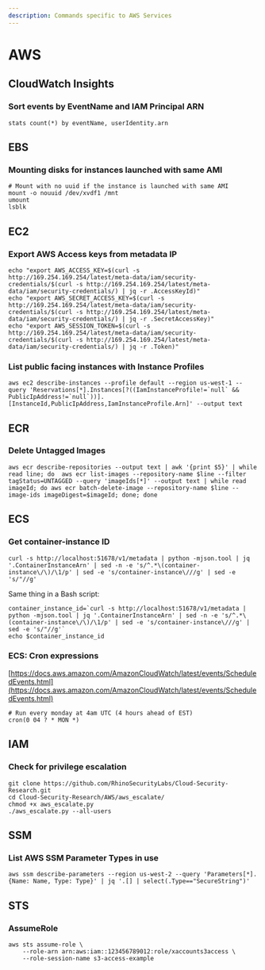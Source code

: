 ```yaml
---
description: Commands specific to AWS Services
---
```


# AWS

## CloudWatch Insights

### Sort events by EventName and IAM Principal ARN

```text
stats count(*) by eventName, userIdentity.arn
```

## EBS 

### Mounting disks for instances launched with same AMI

```text
# Mount with no uuid if the instance is launched with same AMI
mount -o nouuid /dev/xvdf1 /mnt
umount
lsblk

```

## EC2

### Export AWS Access keys from metadata IP

```text
echo "export AWS_ACCESS_KEY=$(curl -s http://169.254.169.254/latest/meta-data/iam/security-credentials/$(curl -s http://169.254.169.254/latest/meta-data/iam/security-credentials/) | jq -r .AccessKeyId)"
echo "export AWS_SECRET_ACCESS_KEY=$(curl -s http://169.254.169.254/latest/meta-data/iam/security-credentials/$(curl -s http://169.254.169.254/latest/meta-data/iam/security-credentials/) | jq -r .SecretAccessKey)"
echo "export AWS_SESSION_TOKEN=$(curl -s http://169.254.169.254/latest/meta-data/iam/security-credentials/$(curl -s http://169.254.169.254/latest/meta-data/iam/security-credentials/) | jq -r .Token)"
```

### List public facing instances with Instance Profiles

```text
aws ec2 describe-instances --profile default --region us-west-1 --query 'Reservations[*].Instances[?((IamInstanceProfile!=`null` && PublicIpAddress!=`null`))].[InstanceId,PublicIpAddress,IamInstanceProfile.Arn]' --output text
```

## ECR

### Delete Untagged Images

```
aws ecr describe-repositories --output text | awk '{print $5}' | while read line; do  aws ecr list-images --repository-name $line --filter tagStatus=UNTAGGED --query 'imageIds[*]' --output text | while read imageId; do aws ecr batch-delete-image --repository-name $line --image-ids imageDigest=$imageId; done; done
```

## ECS

### Get container-instance ID

```
curl -s http://localhost:51678/v1/metadata | python -mjson.tool | jq '.ContainerInstanceArn' | sed -n -e 's/^.*\(container-instance\/\)/\1/p' | sed -e 's/container-instance\///g' | sed -e 's/"//g'
```

Same thing in a Bash script:

```text
container_instance_id=`curl -s http://localhost:51678/v1/metadata | python -mjson.tool | jq '.ContainerInstanceArn' | sed -n -e 's/^.*\(container-instance\/\)/\1/p' | sed -e 's/container-instance\///g' | sed -e 's/"//g'`
echo $container_instance_id
```

### ECS: Cron expressions

[https://docs.aws.amazon.com/AmazonCloudWatch/latest/events/ScheduledEvents.html](https://docs.aws.amazon.com/AmazonCloudWatch/latest/events/ScheduledEvents.html)

```text
# Run every monday at 4am UTC (4 hours ahead of EST)
cron(0 04 ? * MON *)
```

## 

## IAM

### Check for privilege escalation

```text
git clone https://github.com/RhinoSecurityLabs/Cloud-Security-Research.git
cd Cloud-Security-Research/AWS/aws_escalate/
chmod +x aws_escalate.py
./aws_escalate.py --all-users
```

## SSM

### List AWS SSM Parameter Types in use

`aws ssm describe-parameters --region us-west-2 --query 'Parameters[*].{Name: Name, Type: Type}' | jq '.[] | select(.Type=="SecureString")'`

## STS

### AssumeRole

```text
aws sts assume-role \
    --role-arn arn:aws:iam::123456789012:role/xaccounts3access \
    --role-session-name s3-access-example
```

